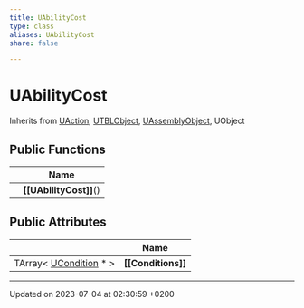 ```yaml
---
title: UAbilityCost
type: class
aliases: UAbilityCost
share: false

---
```


# UAbilityCost





Inherits from [UAction](/docs/SDK/Source/Classes/classUAction.md), [UTBLObject](/docs/SDK/Source/Classes/classUTBLObject.md), [UAssemblyObject](/docs/SDK/Source/Classes/classUAssemblyObject.md), UObject

## Public Functions

|                | Name           |
| -------------- | -------------- |
| | **[[UAbilityCost]]**() |

## Public Attributes

|                | Name           |
| -------------- | -------------- |
| TArray< [UCondition](/docs/SDK/Source/Classes/classUCondition.md) * > | **[[Conditions]]**  |

-------------------------------

Updated on 2023-07-04 at 02:30:59 +0200